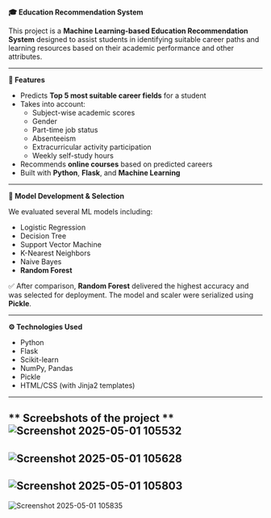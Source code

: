 **🎓 Education Recommendation System**

This project is a **Machine Learning-based Education Recommendation System** designed to assist students in identifying suitable career paths and learning resources based on their academic performance and other attributes.

---

**🚀 Features**

- Predicts **Top 5 most suitable career fields** for a student
- Takes into account:
  - Subject-wise academic scores
  - Gender
  - Part-time job status
  - Absenteeism
  - Extracurricular activity participation
  - Weekly self-study hours
- Recommends **online courses** based on predicted careers
- Built with **Python**, **Flask**, and **Machine Learning**

---

**🧠 Model Development & Selection**

We evaluated several ML models including:

- Logistic Regression  
- Decision Tree  
- Support Vector Machine  
- K-Nearest Neighbors  
- Naive Bayes  
- **Random Forest**

✅ After comparison, **Random Forest** delivered the highest accuracy and was selected for deployment. The model and scaler were serialized using **Pickle**.

---

**⚙️ Technologies Used**

- Python  
- Flask  
- Scikit-learn  
- NumPy, Pandas  
- Pickle  
- HTML/CSS (with Jinja2 templates)

---
** Screebshots of the project **
![Screenshot 2025-05-01 105532](https://github.com/user-attachments/assets/e3b8ddc9-241c-4ef1-994d-ccb7977bf8f7)
---
![Screenshot 2025-05-01 105628](https://github.com/user-attachments/assets/d58d47bb-3dce-472c-bb7e-fbfd4b711af0)
---
![Screenshot 2025-05-01 105803](https://github.com/user-attachments/assets/e4d9c455-c9e7-41f1-87ae-98b5e1e8c726)
---
![Screenshot 2025-05-01 105835](https://github.com/user-attachments/assets/d8248f16-ef9c-4f75-a832-ce70584053da)




